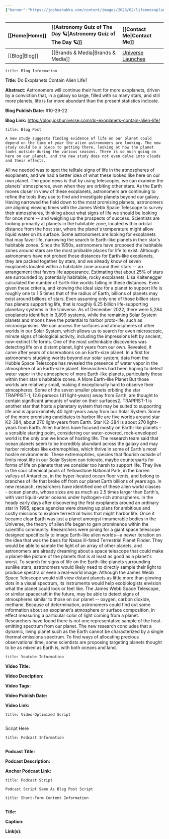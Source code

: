 ```yaml
---
{"banner":"https://joshuahabka.com/content/images/2023/02/lifeonexoplanetsheader--1-.webp","banner_x":0.5,"dg-publish":true,"permalink":"/blog/do-exoplanets-contain-alien-life/","dgPassFrontmatter":true,"noteIcon":"","created":"","updated":""}
---
```




<div class="transclusion internal-embed is-loaded"><div class="markdown-embed">



| [[Home\|Home]] | [[Astronomy Quiz of The Day 🪐\|Astronomy Quiz of The Day 🪐]] | [[Contact Me\|Contact Me]]                                |
|:-------- |:-------------------------------- |:--------------------------------------------- |
| [[Blog\|Blog]] | [[Brands & Media\|Brands & Media]]           | [Universe Launches](https://stardashusa.com/) |


</div></div>


```ad-info
title: Blog Information
```

**Title:** Do Exoplanets Contain Alien Life?

**Abstract:** Astronomers will continue their hunt for more exoplanets, driven by a conviction that, in a galaxy so large, filled with so many stars, and still more planets, life is far more abundant than the present statistics indicate. 

**Blog Publish Date:** #10-29-22 

**Blog Link:** https://blog.joshuniverse.com/do-exoplanets-contain-alien-life/

```ad-abstract
title: Blog Post
```

	A new study suggests finding evidence of life on our planet could depend on the time of year the alien astronomers are looking. The new study could be a piece to getting there, looking at how the planet looks outside during the various seasons. There is so much going on here on our planet, and the new study does not even delve into clouds and their effects.
All we needed was to spot the telltale signs of life in the atmospheres of exoplanets, and we had a better idea of what these looked like here on our own planet. The good news is that by using telescopes, we can examine the planets' atmospheres, even when they are orbiting other stars. As the Earth moves closer in view of these exoplanets, astronomers are continuing to refine the tools they use to find and investigate planets beyond our galaxy.
Having narrowed the field down to the most promising planets, astronomers are aligning viewing times with the James Webb Space Telescope to survey their atmospheres, thinking about what signs of life we should be looking for once more -- and weighing up the prospects of success. Scientists are looking primarily at planets in the habitable zone, located within orbital distance from the host star, where the planet's temperature might allow liquid water on its surface. Some astronomers are looking for exoplanets that may favor life, narrowing the search to Earth-like planets in their star's habitable zones.
Since the 1950s, astronomers have proposed the habitable zones around stars are the most probable places for life to exist. Although astronomers have not probed those distances for Earth-like exoplanets, they are packed together by stars, and we already know of seven exoplanets located within a habitable zone around their stars -- an arrangement that favors life appearance.
Estimating that about 25% of stars are surrounded by potentially habitable, rocky exoplanets, Lisa Kaltenegger calculated the number of Earth-like worlds falling in these distances. Even given these criteria, and knowing the ideal size for a planet to support life is roughly one to 1.5 times that of the radius of Earth, billions of planets may exist around billions of stars. Even assuming only one of those billion stars has planets supporting life, that is roughly 6.25 billion life-supporting planetary systems in the Universe.
As of December 2022, there were 5,284 exoplanets identified in 3,899 systems, while the remaining Solar System planets and moons have the potential to harbor proto-life, such as microorganisms. We can access the surfaces and atmospheres of other worlds in our Solar System, which allows us to search for even microscopic, minute signs of biological activity, including the impressions left by ancient, now-extinct life forms. One of the most unthinkable discoveries was detecting life on a distant planet, light years from our own.
Revealed, it came after years of observations on an Earth-size planet. In a first for astronomers studying worlds beyond our solar system, data from the Hubble Space Telescope has revealed the presence of water vapor in the atmosphere of an Earth-size planet. Researchers had been hoping to detect water vapor in the atmosphere of more Earth-like planets, particularly those within their star's habitable zones. A More Earth-like Planet But those worlds are relatively small, making it exceptionally hard to observe their atmospheres.
Some of the seven smaller planets orbiting the star TRAPPIST-1, 12.6 parsecs (41 light-years) away from Earth, are thought to contain significant amounts of water on their surfaces2. TRAPPIST-1 is another star that hosts a planetary system that may be suited to supporting life and is approximately 40 light-years away from our Solar System. Some of the more promising candidates to harbor life are five worlds around star K2-384, about 270 light-years from Earth. Star K2-384 is about 270 light-years from Earth.
Alien hunters have focused mostly on Earth-like planets - a sensible starting point, considering our water-covered, rock-enveloped world is the only one we know of hosting life. The research team said that ocean planets seem to be incredibly abundant across the galaxy and may harbor microbes like extremophiles, which thrive in some of Earth's most hostile environments. These extremophiles, species that flourish outside of limits most life in our Solar System can tolerate, maybe counterparts for forms of life on planets that we consider too harsh to support life.
They live in the sour chemical pools of Yellowstone National Park, in the barren valleys of Antarctica, in the hyper-heated ocean floor vents, and belong to branches of life that broke off from our planet Earth billions of years ago. In new research, researchers have identified one of these alien world classes - ocean planets, whose sizes are as much as 2.5 times larger than Earth's, with vast liquid-water oceans under hydrogen-rich atmospheres.
In the heady early days after discovering the first exoplanets around an ordinary star in 1995, space agencies were drawing up plans for ambitious and costly missions to explore terrestrial twins that might harbor life. Once it became clear Earth was just a planet amongst innumerable bodies in the Universe, the theory of alien life began to gain prominence within the scientific community. Researchers were pining for a giant space telescope designed specifically to image Earth-like alien worlds--a newer iteration on the idea that was the basis for Nasas ill-fated Terrestrial Planet Finder.
They would be able to sample the light of an array of other planets, and astronomers are already dreaming about a space telescope that could make a planet-like picture of the planets that is at least as good as a planet's worst. To search for signs of life on the Earth-like planets surrounding sunlike stars, astronomers would likely need to directly sample their light to produce spectra or even a real-world image. Although the James Webb Space Telescope would still view distant planets as little more than glowing dots in a visual spectrum, its instruments would help exobiologists envision what the planet could look or feel like.
The James Webb Space Telescope, or similar spacecraft in the future, may be able to detect signs of atmospheres similar to those on our planet -- oxygen, carbon dioxide, methane. Because of determination, astronomers could find out some information about an exoplanet's atmosphere or surface composition, in effect measuring a particular color of light coming from a planet.
Researchers have found there is not one representative sample of the heat-emitting spectrum from our planet. The new research concludes that a dynamic, living planet such as the Earth cannot be characterized by a single thermal emissions spectrum. To find ways of allocating precious observational time, some scientists are proposing targeting planets thought to be as mixed as Earth is, with both oceans and land.

```ad-info
title: Youtube Information
```

**Video Title:**

**Video Desciption:**

**Video Tags:**

**Video Publish Date:**

**Video Link:**

```ad-abstract
title: Video-Optimized Script


```

Script Here

```ad-info
title: Podcast Information


```

**Podcast Title:**

**Podcast Description:**

**Anchor Podcast Link:**

```ad-info
title: Podcast Script

Podcast Script Same As Blog Post Script

```


```ad-info
title: Short-Form Content Information


```

**Title:**

**Caption:**

**Link(s):**

